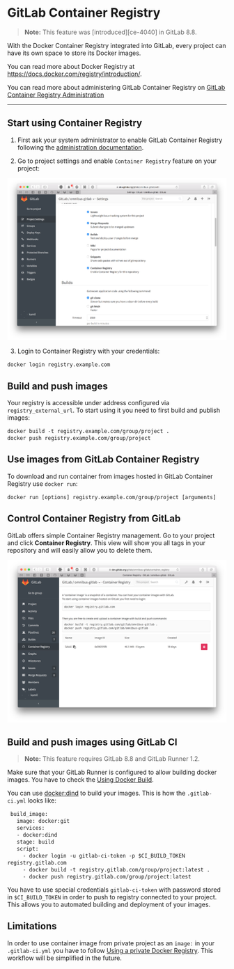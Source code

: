 # GitLab Container Registry

> **Note:**
This feature was [introduced][ce-4040] in GitLab 8.8.

With the Docker Container Registry integrated into GitLab, every project can
have its own space to store its Docker images.

You can read more about Docker Registry at https://docs.docker.com/registry/introduction/.

You can read more about administering GitLab Container Registry on [GitLab Container Registry Administration](../administration/container_registry.md)

---

## Start using Container Registry

1. First ask your system administrator to enable GitLab Container Registry following the [administration documentation](../administration/container_registry.md).

2. Go to project settings and enable `Container Registry` feature on your project:

![](project_feature.png)

3. Login to Container Registry with your credentials:

```
docker login registry.example.com
```

## Build and push images

Your registry is accessible under address configured via `registry_external_url`.
To start using it you need to first build and publish images:

```
docker build -t registry.example.com/group/project .
docker push registry.example.com/group/project
```

## Use images from GitLab Container Registry

To download and run container from images hosted in GitLab Container Registry use `docker run`:

```
docker run [options] registry.example.com/group/project [arguments]
```

## Control Container Registry from GitLab

GitLab offers simple Container Registry management. Go to your project and click **Container Registry**.
This view will show you all tags in your repository and will easily allow you to delete them.

![](container_registry.png)

## Build and push images using GitLab CI

> **Note:**
This feature requires GitLab 8.8 and GitLab Runner 1.2.

Make sure that your GitLab Runner is configured to allow building docker images.
You have to check the [Using Docker Build](../../ci/docker/using_docker_build.md).

You can use [docker:dind](https://hub.docker.com/_/docker/) to build your images. 
This is how the `.gitlab-ci.yml` looks like:

```
 build_image:
   image: docker:git
   services:
   - docker:dind
   stage: build
   script:
     - docker login -u gitlab-ci-token -p $CI_BUILD_TOKEN registry.gitlab.com
     - docker build -t registry.gitlab.com/group/project:latest .
     - docker push registry.gitlab.com/group/project:latest
```

You have to use special credentials `gitlab-ci-token` with password stored in `$CI_BUILD_TOKEN` in order to push to registry connected to your project.
This allows you to automated building and deployment of your images.

## Limitations

In order to use container image from private project as an `image:` in your `.gitlab-ci.yml` you have to follow
[Using a private Docker Registry](https://gitlab.com/gitlab-org/gitlab-ci-multi-runner/blob/master/docs/configuration/advanced-configuration.md#using-a-private-docker-registry).
This workflow will be simplified in the future.
